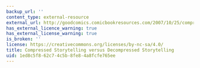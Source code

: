 ```yaml
---
backup_url: ''
content_type: external-resource
external_url: http://goodcomics.comicbookresources.com/2007/10/25/compressed-storytelling-versus-decompressed-storytelling-pros-and-cons/
has_external_licence_warning: true
has_external_license_warning: true
is_broken: ''
license: https://creativecommons.org/licenses/by-nc-sa/4.0/
title: Compressed Storytelling versus Decompressed Storytelling
uid: 1ed8c5f8-62c7-4c5b-8fe8-4a8fcfe765ee
---
```

